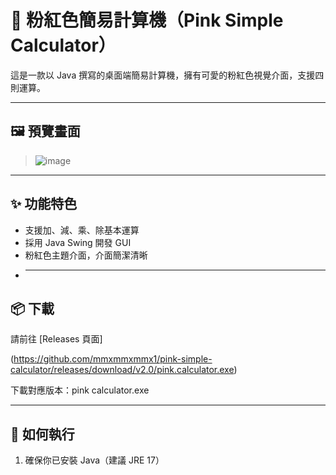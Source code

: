 # 🎀 粉紅色簡易計算機（Pink Simple Calculator）

這是一款以 Java 撰寫的桌面端簡易計算機，擁有可愛的粉紅色視覺介面，支援四則運算。

---

## 🖼️ 預覽畫面

> ![image](https://github.com/user-attachments/assets/1661af3f-90b4-4aae-b0c3-fd9f7d9d6389)

---

## ✨ 功能特色

- 支援加、減、乘、除基本運算
- 採用 Java Swing 開發 GUI
- 粉紅色主題介面，介面簡潔清晰
- ***

## 📦 下載

請前往 [Releases 頁面]

(https://github.com/mmxmmxmmx1/pink-simple-calculator/releases/download/v2.0/pink.calculator.exe)

下載對應版本：pink calculator.exe

---

## 🚀 如何執行

1. 確保你已安裝 Java（建議 JRE 17）
